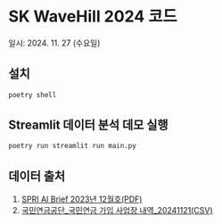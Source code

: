 # SK WaveHill 2024 코드

일시: 2024. 11. 27 (수요일)

## 설치

```bash
poetry shell
```

## Streamlit 데이터 분석 데모 실행

```bash
poetry run streamlit run main.py
```

## 데이터 출처

1. [SPRI AI Brief 2023년 12월호(PDF)](https://spri.kr/posts/view/23669)
2. [국민연금공단_국민연금 가입 사업장 내역_20241121(CSV)](https://www.data.go.kr/data/15083277/fileData.do)
